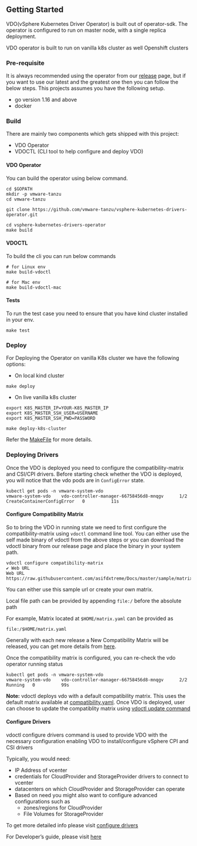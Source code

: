 ## Getting Started

VDO(vSphere Kubernetes Driver Operator) is built out of operator-sdk.
The operator is configured to run on master node, with a single replica deployment.

VDO operator is built to run on vanilla k8s cluster as well Openshift clusters


### Pre-requisite
It is always recommended using the operator from our [release](https://github.com/vmware-tanzu/vsphere-kubernetes-drivers-operator/releases) page, but if you want to use our
latest and the greatest one then you can follow the below steps. This projects assumes you have the following setup.
- go version 1.16 and above
- docker

### Build

There are mainly two components which gets shipped with this project:
- VDO Operator
- VDOCTL (CLI tool to help configure and deploy VDO)

#### VDO Operator
You can build the operator using below command.
```shell
cd $GOPATH
mkdir -p vmware-tanzu
cd vmware-tanzu

git clone https://github.com/vmware-tanzu/vsphere-kubernetes-drivers-operator.git

cd vsphere-kubernetes-drivers-operator
make build
```

#### VDOCTL
To build the cli you can run below commands
```shell
# for Linux env
make build-vdoctl

# for Mac env
make build-vdoctl-mac
```

#### Tests
To run the test case you need to ensure that you have kind cluster installed in your env.
```shell
make test
```

### Deploy
For Deploying the Operator on vanilla K8s cluster we have the following options:

- On local kind cluster
```shell
make deploy
```
- On live vanilla k8s cluster
```shell
export K8S_MASTER_IP=YOUR-K8S_MASTER_IP
export K8S_MASTER_SSH_USER=USERNAME
export K8S_MASTER_SSH_PWD=PASSWORD

make deploy-k8s-cluster
```

Refer the [MakeFile](../../Makefile) for more details.


### Deploying Drivers

Once the VDO is deployed you need to configure the compatibility-matrix
and CSI/CPI drivers.
Before starting check whether the VDO is deployed, you will notice that
the vdo pods are in `ConfigError` state.
```shell
kubectl get pods -n vmware-system-vdo
vmware-system-vdo    vdo-controller-manager-66758456d8-mnqgv      1/2     CreateContainerConfigError   0          11s
```

#### Configure Compatibility Matrix
So to bring the VDO in running state we need to first configure the
compatibility-matrix using `vdoctl` command line tool. You can either use the
self made binary of vdoctl from the above steps or you can download the
vdoctl binary from our release page and place the binary in your system path.

```shell
vdoctl configure compatibility-matrix
✔ Web URL
Web URL https://raw.githubusercontent.com/asifdxtreme/Docs/master/sample/matrix/matrix.yaml
```
You can either use this sample url or create your own matrix.

Local file path can be provided by appending `file:/` before the absolute path

For example,
Matrix located at `$HOME/matrix.yaml` can be provided as
```shell
file:/$HOME/matrix.yaml
```

Generally with each new release a New Compatibility Matrix will be released,
you can get more details from [here](https://github.com/vmware-tanzu/vsphere-kubernetes-drivers-operator/releases).

Once the compatibility matrix is configured, you can re-check the vdo operator running status
```shell
kubectl get pods -n vmware-system-vdo
vmware-system-vdo    vdo-controller-manager-66758456d8-mnqgv      2/2     Running   0          99s
```

**Note:** vdoctl deploys vdo with a default compatibility matrix. This uses the default matrix available at [compatibility.yaml](https://github.com/vmware-tanzu/vsphere-kubernetes-drivers-operator/releases/). Once VDO is deployed, user can choose to update the compatiblity matrix using [vdoctl update command](../vdoctl/vdoctl_update_compatibility-matrix.md)

#### Configure Drivers
vdoctl configure drivers command is used to provide VDO with the necessary configuration enabling VDO to install/configure vSphere CPI and CSI drivers

Typically, you would need:

- IP Address of vcenter
- credentials for CloudProvider and StorageProvider drivers to connect to vcenter
- datacenters on which CloudProvider and StorageProvider can operate
- Based on need you might also want to configure advanced configurations such as
    - zones/regions for CloudProvider
    - File Volumes for StorageProvider


To get more detailed info please visit [configure drivers](configure_drivers.md)

For Developer’s guide, please visit [here](../developer-guide.md)

